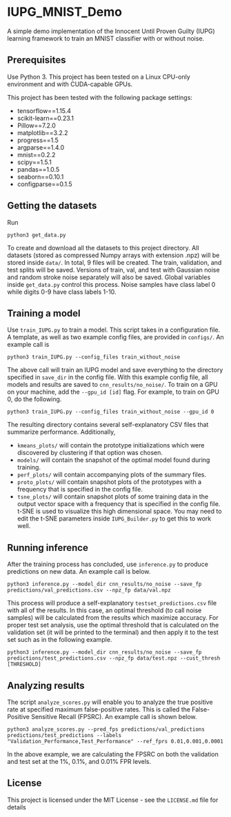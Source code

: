 # IUPG_MNIST_Demo

A simple demo implementation of the Innocent Until Proven Guilty (IUPG) learning framework to train an MNIST classifier with or without noise.

## Prerequisites

Use Python 3. This project has been tested on a Linux CPU-only environment and with CUDA-capable GPUs.

This project has been tested with the following package settings:

* tensorflow==1.15.4
* scikit-learn==0.23.1
* Pillow==7.2.0
* matplotlib==3.2.2
* progress==1.5
* argparse==1.4.0
* mnist==0.2.2
* scipy==1.5.1
* pandas==1.0.5
* seaborn==0.10.1
* configparse==0.1.5

## Getting the datasets

Run

```
python3 get_data.py
```

To create and download all the datasets to this project directory. All datasets (stored as compressed Numpy arrays with extension .npz) will be stored inside `data/`. In total, 9 files will be created. The train, validation, and test splits will be saved. Versions of train, val, and test with Gaussian noise and random stroke noise separately will also be saved. Global variables inside `get_data.py` control this process. Noise samples have class label 0 while digits 0-9 have class labels 1-10.

## Training a model

Use `train_IUPG.py` to train a model. This script takes in a configuration file. A template, as well as two example config files, are provided in `configs/`. An example call is

```
python3 train_IUPG.py --config_files train_without_noise
```

The above call will train an IUPG model and save everything to the directory specified in `save_dir` in the config file. With this example config file, all models and results are saved to `cnn_results/no_noise/`. To train on a GPU on your machine, add the `--gpu_id [id]` flag. For example, to train on GPU 0, do the following.

```
python3 train_IUPG.py --config_files train_without_noise --gpu_id 0
```

The resulting directory contains several self-explanatory CSV files that summarize performance. Additionally,

* `kmeans_plots/` will contain the prototype initializations which were discovered by clustering if that option was chosen.
* `models/` will contain the snapshot of the optimal model found during training.
* `perf_plots/` will contain accompanying plots of the summary files.
* `proto_plots/` will contain snapshot plots of the prototypes with a frequency that is specified in the config file.
* `tsne_plots/` will contain snapshot plots of some training data in the output vector space with a frequency that is specified in the config file. t-SNE is used to visualize this high dimensional space. You may need to edit the t-SNE parameters inside `IUPG_Builder.py` to get this to work well.

## Running inference

After the training process has concluded, use `inference.py` to produce predictions on new data. An example call is below.

```
python3 inference.py --model_dir cnn_results/no_noise --save_fp predictions/val_predictions.csv --npz_fp data/val.npz
```

This process will produce a self-explanatory `testset_predictions.csv` file with all of the results. In this case, an optimal threshold (to call noise samples) will be calculated from the results which maximize accuracy. For proper test set analysis, use the optimal threshold that is calculated on the validation set (it will be printed to the terminal) and then apply it to the test set such as in the following example.

```
python3 inference.py --model_dir cnn_results/no_noise --save_fp predictions/test_predictions.csv --npz_fp data/test.npz --cust_thresh [THRESHOLD]
```

## Analyzing results

The script `analyze_scores.py` will enable you to analyze the true positive rate at specified maximum false-positive rates. This is called the False-Positive Sensitive Recall (FPSRC). An example call is shown below.

```
python3 analyze_scores.py --pred_fps predictions/val_predictions predictions/test_predictions --labels "Validation_Performance,Test_Performance" --ref_fprs 0.01,0.001,0.0001
```

In the above example, we are calculating the FPSRC on both the validation and test set at the 1%, 0.1%, and 0.01% FPR levels.

## License

This project is licensed under the MIT License - see the `LICENSE.md` file for details
